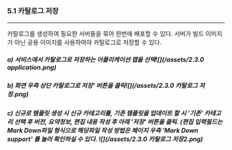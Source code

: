 ### 5.1 카탈로그 저장

---

카탈로그를 생성하여 필요한 서버들을 묶어 한번에 배포할 수 있다. 서버가 빌드 이미지가 아닌 공용 이미지를 사용하여야 카탈로그로 저장할 수 있다.

##### a\) 서비스에서 카탈로그로 저장하는 어플리케이션 맵을 선택![](/assets/2.3.0 application.png)

##### b\) 화면 우측 상단 카탈로그로 저장' 버튼을 클릭![](/assets/2.3.0 카탈로그 저장.png)

##### c\) 신규로 템플릿 생성 시 신규 카테고리를, 기존 템플릿을 업데이트 할 시 '기존' 카테고리 선택 후 버전, 요약정보, 편집 내용 작성 후 아래 '저장' 버튼을 클릭. \(편집 입력필드는 Mark Down파일 형식으로 해당파일 작성 방법은 페이지 우측 'Mark Down support' 를 눌러 확인하실 수 있다.  ![](/assets/2.3.0 카탈로그 저장2.png)



